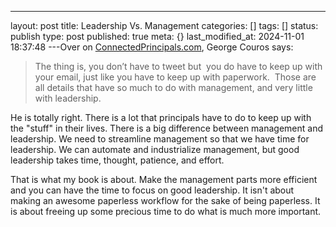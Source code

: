 ---
layout: post
title: Leadership Vs. Management
categories: []
tags: []
status: publish
type: post
published: true
meta: {}
last_modified_at: 2024-11-01 18:37:48
---Over on 
[ConnectedPrincipals.com](http://connectedprincipals.com/archives/6018), George Couros says:

>The thing is, you don’t have to tweet but 
you do have to keep up with your email, just like you have to keep up with paperwork.  Those are all details that have so much to do with management, and very little with leadership.


He is totally right. There is a lot that principals have to do to keep up with the "stuff" in their lives. There is a big difference between management and leadership. We need to streamline management so that we have time for leadership. We can automate and industrialize management, but good leadership takes time, thought, patience, and effort. ​

​That is what my book is about. Make the management parts more efficient and you can have the time ​to focus on good leadership. It isn't about making an awesome paperless workflow for the sake of being paperless. It is about freeing up some precious time to do what is much more important. 
